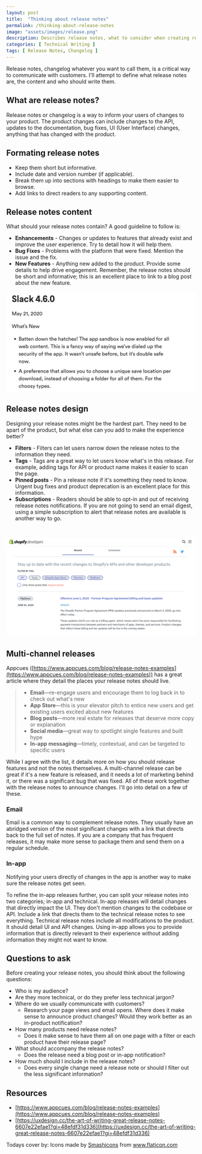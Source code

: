 ```yaml
---
layout: post
title:  "Thinking about release notes"
permalink: /thinking-about-release-notes
image: "assets/images/release.png"
description: Describes release notes, what to consider when creating release notes and release notes design."
categories: [ Technical Writing ]
tags: [ Release Notes, Changelog ]
---
```


Release notes, changelog whatever you want to call them, is a critical way to communicate with customers. I'll attempt to define what release notes are, the content and who should write them. 

## What are release notes?

Release notes or changelog is a way to inform your users of changes to your product. The product changes can include changes to the API, updates to the documentation, bug fixes, UI (User Interface) changes, anything that has changed with the product. 

## Formating release notes

* Keep them short but informative.
* Include date and version number (if applicable).
* Break them up into sections with headings to make them easier to browse.
* Add links to direct readers to any supporting content.

## Release notes content

What should your release notes contain? A good guideline to follow is:

* **Enhancements** - Changes or updates to features that already exist and improve the user experience. Try to detail how it will help them.
* **Bug Fixes** - Problems with the platform that were fixed. Mention the issue and the fix. 
* **New Features** - Anything new added to the product. Provide some details to help drive engagement. Remember, the release notes should be short and informative; this is an excellent place to link to a blog post about the new feature. 

![Slack Windows Release Notes](assets/images/release_notes_slack.png "Slack Windows Release Notes https://slack.com/release-notes/windows")

## Release notes design

Designing your release notes might be the hardest part. They need to be apart of the product, but what else can you add to make the experience better?

* **Filters** - Filters can let users narrow down the release notes to the information they need. 
* **Tags** - Tags are a great way to let users know what's in this release. For example, adding tags for API or product name makes it easier to scan the page. 
* **Pinned posts** - Pin a release note if it's something they need to know. Urgent bug fixes and product deprecation is an excellent place for this information. 
* **Subscriptions** - Readers should be able to opt-in and out of receiving release notes notifications. If you are not going to send an email digest, using a simple subscription to alert that release notes are available is another way to go. 
<br>

![Shopify Developer Release Notes](assets/images/release-notes-shopify.png "Shopify Developer Release Notes https://shopify.dev/changelog")

## Multi-channel releases

Appcues ([https://www.appcues.com/blog/release-notes-examples](https://www.appcues.com/blog/release-notes-examples)) has a great article where they detail the places your release notes should live. 

> * **Email**—re-engage users and encourage them to log back in to check out what's new
> * **App Store**—this is your elevator pitch to entice new users and get existing users excited about new features
> * **Blog posts**—more real estate for releases that deserve more copy or explanation
> * **Social media**—great way to spotlight single features and built hype
> * **In-app messaging**—timely, contextual, and can be targeted to specific users

While I agree with the list, it details more on how you should release features and not the notes themselves. A multi-channel release can be great if it's a new feature is released, and it needs a lot of marketing behind it, or there was a significant bug that was fixed. All of these work together with the release notes to announce changes. I'll go into detail on a few of these. 

### Email

Email is a common way to complement release notes. They usually have an abridged version of the most significant changes with a link that directs back to the full set of notes. If you are a company that has frequent releases, it may make more sense to package them and send them on a regular schedule. 

### In-app

Notifying your users directly of changes in the app is another way to make sure the release notes get seen. 

To refine the in-app releases further, you can split your release notes into two categories; in-app and technical. 
In-app releases will detail changes that directly impact the UI. They don't mention changes to the codebase or API. Include a link that directs them to the technical release notes to see everything. Technical release notes include all modifications to the product. It should detail UI and API changes. Using in-app allows you to provide information that is directly relevant to their experience without adding information they might not want to know. 


## Questions to ask

Before creating your release notes, you should think about the following questions:

* Who is my audience?
* Are they more technical, or do they prefer less technical jargon?
* Where do we usually communicate with customers?
    * Research your page views and email opens. Where does it make sense to announce product changes? Would they work better as an in-product notification?
* How many products need release notes?
    * Does it make sense to have them all on one page with a filter or each product have their release page?
* What should accompany the release notes?
    * Does the release need a blog post or in-app notification?
* How much should I include in the release notes?
    * Does every single change need a release note or should I filter out the less significant information?   

## Resources

* [https://www.appcues.com/blog/release-notes-examples](https://www.appcues.com/blog/release-notes-examples)
* [https://uxdesign.cc/the-art-of-writing-great-release-notes-6607e22efae1?gi=48efdf31d336](https://uxdesign.cc/the-art-of-writing-great-release-notes-6607e22efae1?gi=48efdf31d336)

Todays cover by: Icons made by <a href="https://www.flaticon.com/authors/smashicons" title="Smashicons">Smashicons</a> from <a href="https://www.flaticon.com/" title="Flaticon"> www.flaticon.com</a>